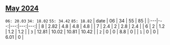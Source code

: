 ## [May 2024](2024-05.csv)

`06: 20.03` `34: 18.02` `55: 34.42` `85: 18.82` 
| date | 06 | 34 | 55 | 85 |
|:---|---:|---:|---:|---:|
| 8 | 2.82 | 4.8 | 4.8 | 4.8 <tr></tr>|
| 7 | 2.4 | 2 | 2.8 | 2.4 <tr></tr>|
| 6 | 2 | 1.2 | 1.2 | 1.2 <tr></tr>|
| `3` | 12.81 | 10.02 | 10.81 | 10.42 <tr></tr>|
| `2` | 0 | 0 | 8.8 | 0 <tr></tr>|
| `1` | 0 | 0 | 6.01 | 0 <tr></tr>|
